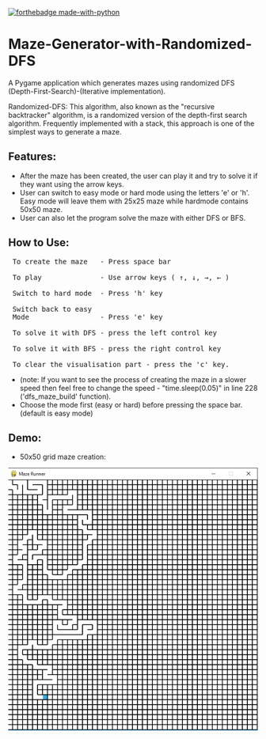[![forthebadge made-with-python](https://forthebadge.com/images/badges/made-with-python.svg)](https://www.python.org/)
<br>

# Maze-Generator-with-Randomized-DFS
A Pygame application which generates mazes using randomized DFS (Depth-First-Search)-(Iterative implementation).

Randomized-DFS: This algorithm, also known as the "recursive backtracker" algorithm, is a randomized version of the depth-first search algorithm. Frequently implemented with a stack, this approach is one of the simplest ways to generate a maze.

## Features:
* After the maze has been created, the user can play it and try to solve it if they want using the arrow keys.
* User can switch to easy mode or hard mode using the letters 'e' or 'h'. Easy mode will leave them with 25x25 maze while hardmode contains 50x50 maze.
* User can also let the program solve the maze with either DFS or BFS.

## How to Use:
<pre>
 To create the maze   - Press space bar <br>
 To play              - Use arrow keys ( ↑, ↓, →, ← ) <br>
 Switch to hard mode  - Press 'h' key <br>
 Switch back to easy
 Mode                 - Press 'e' key <br>
 To solve it with DFS - press the left control key <br>
 To solve it with BFS - press the right control key <br>
 To clear the visualisation part - press the 'c' key.
</pre>
* (note: If you want to see the process of creating the maze in a slower speed then feel free to change the speed - "time.sleep(0.05)" in line 228 ('dfs_maze_build' function).
* Choose the mode first (easy or hard) before pressing the space bar.(default is easy mode)

## Demo:
* 50x50 grid maze creation: <br>

![](images/maze_creation.png)



